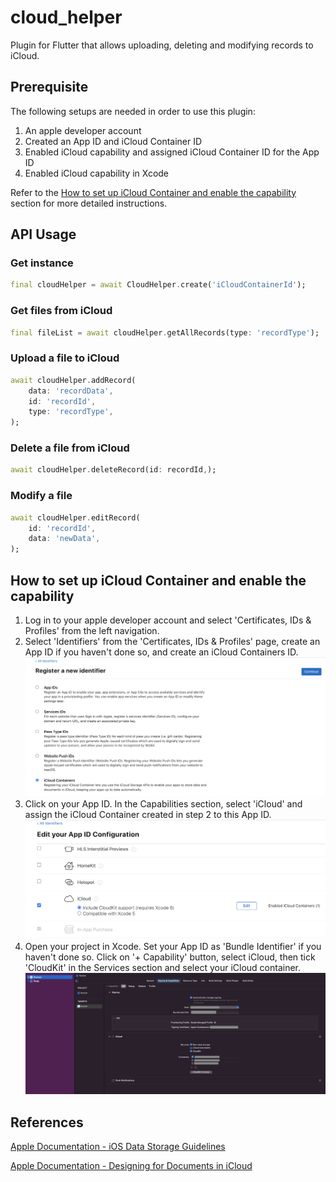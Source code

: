 # cloud_helper

Plugin for Flutter that allows uploading, deleting and modifying records to iCloud.

## Prerequisite

The following setups are needed in order to use this plugin:

1. An apple developer account
2. Created an App ID and iCloud Container ID
3. Enabled iCloud capability and assigned iCloud Container ID for the App ID
4. Enabled iCloud capability in Xcode

Refer to the [How to set up iCloud Container and enable the capability](#how-to-set-up-icloud-container-and-enable-the-capability) section for more detailed instructions.

## API Usage

### Get instance

```dart
final cloudHelper = await CloudHelper.create('iCloudContainerId');
```

### Get files from iCloud

```dart
final fileList = await cloudHelper.getAllRecords(type: 'recordType');
```

### Upload a file to iCloud

```dart
await cloudHelper.addRecord(
    data: 'recordData',
    id: 'recordId',
    type: 'recordType',
);
```

### Delete a file from iCloud

```dart
await cloudHelper.deleteRecord(id: recordId,);
```

### Modify a file

```dart
await cloudHelper.editRecord(
    id: 'recordId',
    data: 'newData',
);
```

## How to set up iCloud Container and enable the capability

1. Log in to your apple developer account and select 'Certificates, IDs & Profiles' from the left navigation.
2. Select 'Identifiers' from the 'Certificates, IDs & Profiles' page, create an App ID if you haven't done so, and create an iCloud Containers ID.
   ![icloud container id](https://github.com/Progressive-Mobile/icloud_helper/blob/main/readme_resources/icloud_container_id.png)
3. Click on your App ID. In the Capabilities section, select 'iCloud' and assign the iCloud Container created in step 2 to this App ID.
   ![assign icloud capability](https://github.com/Progressive-Mobile/icloud_helper/blob/main/readme_resources/assign_icloud_capability.png)
4. Open your project in Xcode. Set your App ID as 'Bundle Identifier' if you haven't done so. Click on '+ Capability' button, select iCloud, then tick 'CloudKit' in the Services section and select your iCloud container.
   ![xcode capability](https://github.com/Progressive-Mobile/icloud_helper/blob/main/readme_resources/xcode_capability.png)

## References

[Apple Documentation - iOS Data Storage Guidelines](https://developer.apple.com/icloud/documentation/data-storage/)

[Apple Documentation - Designing for Documents in iCloud](https://developer.apple.com/library/archive/documentation/General/Conceptual/iCloudDesignGuide/Chapters/DesigningForDocumentsIniCloud.html)
